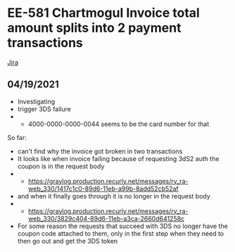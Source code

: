 # EE-581 Chartmogul Invoice total amount splits into 2 payment transactions
[Jira](https://jira.recurly.net/browse/EE-581)

## 04/19/2021
* Investigating
* trigger 3DS failure
* * 4000-0000-0000-0044 seems to be the card number for that

So far:
* can't find why the invoice got broken in two transactions
* It looks like when invoice failing because of requesting 3dS2 auth the coupon is in the request body
* * https://graylog.production.recurly.net/messages/ry_ra-web_330/1417c1c0-89d6-11eb-a99b-8add52cb52af
* and when it finally goes through it is no longer in the request body
* * https://graylog.production.recurly.net/messages/ry_ra-web_330/3829c404-89d6-11eb-a3ca-2660d641258c
* For some reason the requests that succeed with 3DS no longer have the coupon code attached to them, only in the first step when they need to then go out and get the 3DS token